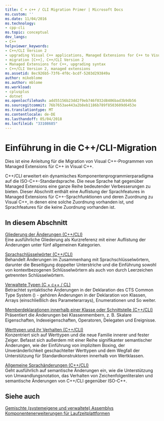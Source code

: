 ```yaml
---
title: C + c++ / CLI Migration Primer | Microsoft Docs
ms.custom: ''
ms.date: 11/04/2016
ms.technology:
- cpp-cli
ms.topic: conceptual
dev_langs:
- C++
helpviewer_keywords:
- C++/CLI Version 2
- upgrading Visual C++ applications, Managed Extensions for C++ to Visual C++ 2005 syntax
- migration [C++], C++/CLI Version 2
- Managed Extensions for C++, upgrading syntax
- C++/CLI Version 2, managed extensions
ms.assetid: 8ec926b5-73f6-4f0c-bcdf-5203d293849a
author: mikeblome
ms.author: mblome
ms.workload:
- cplusplus
- dotnet
ms.openlocfilehash: add55156b23dd2f9eb746f032d8406bad3b9db56
ms.sourcegitcommit: 76b7653ae443a2b8eb1186b789f8503609d6453e
ms.translationtype: MT
ms.contentlocale: de-DE
ms.lasthandoff: 05/04/2018
ms.locfileid: "33108685"
---
```

# <a name="ccli-migration-primer"></a>Einführung in die C++/CLI-Migration
Dies ist eine Anleitung für die Migration von Visual C++-Programmen von Managed Extensions für C++ in Visual C++. 
  
 C++/CLI erweitert ein dynamisches Komponentenprogrammierparadigma auf die ISO-C++-Standardsprache. Die neue Sprache hat gegenüber Managed Extensions eine ganze Reihe bedeutender Verbesserungen zu bieten. Dieser Abschnitt enthält eine Auflistung der Sprachfeatures in Managed Extensions für C++-Sprachfunktionen und deren Zuordnung zu Visual C++, in denen eine solche Zuordnung vorhanden ist, und Sprachfeatures für die keine Zuordnung vorhanden ist.  
  
## <a name="in-this-section"></a>In diesem Abschnitt  
 [Gliederung der Änderungen (C++/CLI)](../dotnet/outline-of-changes-cpp-cli.md)  
 Eine ausführliche Gliederung als Kurzreferenz mit einer Auflistung der Änderungen unter fünf allgemeinen Kategorien.  
  
 [Sprachschlüsselwörter (C++/CLI)](../dotnet/language-keywords-cpp-cli.md)  
 Behandelt Änderungen im Zusammenhang mit Sprachschlüsselwörtern, darunter die Beseitigung doppelter Unterstriche und die Einführung sowohl von kontextbezogenen Schlüsselwörtern als auch von durch Leerzeichen getrennten Schlüsselwörtern.  
  
 [Verwaltete Typen (C + c++ / CL)](../dotnet/managed-types-cpp-cl.md)  
 Betrachtet syntaktische Änderungen in der Deklaration des CTS Common Type System () - gehören Änderungen in der Deklaration von Klassen, Arrays (einschließlich des Parameterarrays), Enumerationen und So weiter.  
  
 [Memberdeklarationen innerhalb einer Klasse oder Schnittstelle (C++/CLI)](../dotnet/member-declarations-within-a-class-or-interface-cpp-cli.md)  
 Präsentiert die Änderungen bei Klassenmembern, z. B. Skalare Eigenschaften, Indexeigenschaften, Operatoren, Delegaten und Ereignisse.  
  
 [Werttypen und ihr Verhalten (C++/CLI)](../dotnet/value-types-and-their-behaviors-cpp-cli.md)  
 Konzentriert sich auf Werttypen und die neue Familie innerer und fester Zeiger. Befasst sich außerdem mit einer Reihe signifikanter semantischer Änderungen, wie der Einführung von implizitem Boxing, der Unveränderlichkeit geschachtelter Werttypen und dem Wegfall der Unterstützung für Standardkonstruktoren innerhalb von Wertklassen.  
  
 [Allgemeine Sprachänderungen (C++/CLI)](../dotnet/general-language-changes-cpp-cli.md)  
 Geht ausführlich auf semantische Änderungen ein, wie die Unterstützung von Umwandlungsnotation, das Verhalten von Zeichenfolgenliteralen und semantische Änderungen von C++/CLI gegenüber ISO-C++.  
  
## <a name="see-also"></a>Siehe auch  
 [Gemischte (systemeigene und verwaltete) Assemblys](../dotnet/mixed-native-and-managed-assemblies.md)   
 [Komponentenerweiterungen für Laufzeitplattformen](../windows/component-extensions-for-runtime-platforms.md)